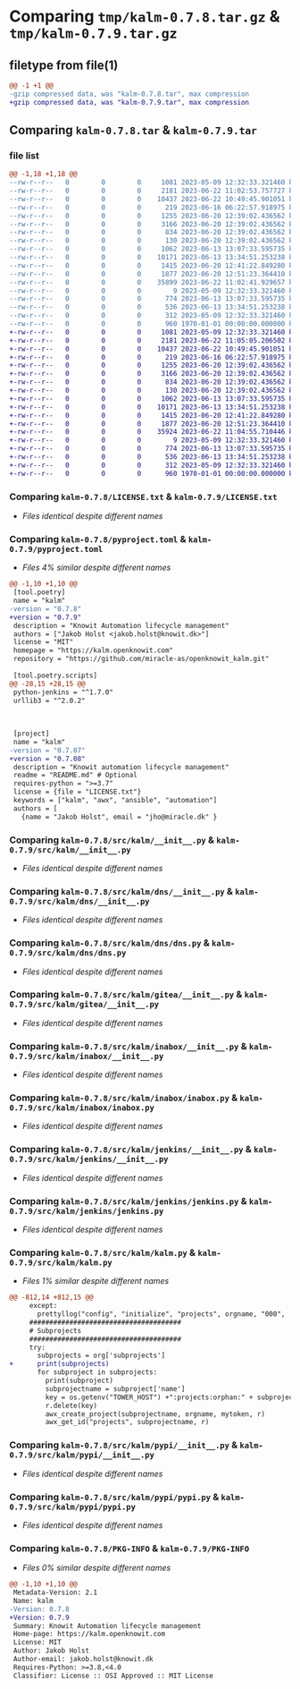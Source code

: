 # Comparing `tmp/kalm-0.7.8.tar.gz` & `tmp/kalm-0.7.9.tar.gz`

## filetype from file(1)

```diff
@@ -1 +1 @@
-gzip compressed data, was "kalm-0.7.8.tar", max compression
+gzip compressed data, was "kalm-0.7.9.tar", max compression
```

## Comparing `kalm-0.7.8.tar` & `kalm-0.7.9.tar`

### file list

```diff
@@ -1,18 +1,18 @@
--rw-r--r--   0        0        0     1081 2023-05-09 12:32:33.321460 kalm-0.7.8/LICENSE.txt
--rw-r--r--   0        0        0     2181 2023-06-22 11:02:53.757727 kalm-0.7.8/pyproject.toml
--rw-r--r--   0        0        0    10437 2023-06-22 10:49:45.901051 kalm-0.7.8/src/kalm/__init__.py
--rw-r--r--   0        0        0      219 2023-06-16 06:22:57.918975 kalm-0.7.8/src/kalm/common.py
--rw-r--r--   0        0        0     1255 2023-06-20 12:39:02.436562 kalm-0.7.8/src/kalm/dns/__init__.py
--rw-r--r--   0        0        0     3166 2023-06-20 12:39:02.436562 kalm-0.7.8/src/kalm/dns/dns.py
--rw-r--r--   0        0        0      834 2023-06-20 12:39:02.436562 kalm-0.7.8/src/kalm/gitea/__init__.py
--rw-r--r--   0        0        0      130 2023-06-20 12:39:02.436562 kalm-0.7.8/src/kalm/gitea/gitea.py
--rw-r--r--   0        0        0     1062 2023-06-13 13:07:33.595735 kalm-0.7.8/src/kalm/inabox/__init__.py
--rw-r--r--   0        0        0    10171 2023-06-13 13:34:51.253238 kalm-0.7.8/src/kalm/inabox/inabox.py
--rw-r--r--   0        0        0     1415 2023-06-20 12:41:22.849280 kalm-0.7.8/src/kalm/jenkins/__init__.py
--rw-r--r--   0        0        0     1877 2023-06-20 12:51:23.364410 kalm-0.7.8/src/kalm/jenkins/jenkins.py
--rw-r--r--   0        0        0    35899 2023-06-22 11:02:41.929657 kalm-0.7.8/src/kalm/kalm.py
--rw-r--r--   0        0        0        9 2023-05-09 12:32:33.321460 kalm-0.7.8/src/kalm/package_data.dat
--rw-r--r--   0        0        0      774 2023-06-13 13:07:33.595735 kalm-0.7.8/src/kalm/pypi/__init__.py
--rw-r--r--   0        0        0      536 2023-06-13 13:34:51.253238 kalm-0.7.8/src/kalm/pypi/pypi.py
--rw-r--r--   0        0        0      312 2023-05-09 12:32:33.321460 kalm-0.7.8/src/kalm/toolbox.py
--rw-r--r--   0        0        0      960 1970-01-01 00:00:00.000000 kalm-0.7.8/PKG-INFO
+-rw-r--r--   0        0        0     1081 2023-05-09 12:32:33.321460 kalm-0.7.9/LICENSE.txt
+-rw-r--r--   0        0        0     2181 2023-06-22 11:05:05.206502 kalm-0.7.9/pyproject.toml
+-rw-r--r--   0        0        0    10437 2023-06-22 10:49:45.901051 kalm-0.7.9/src/kalm/__init__.py
+-rw-r--r--   0        0        0      219 2023-06-16 06:22:57.918975 kalm-0.7.9/src/kalm/common.py
+-rw-r--r--   0        0        0     1255 2023-06-20 12:39:02.436562 kalm-0.7.9/src/kalm/dns/__init__.py
+-rw-r--r--   0        0        0     3166 2023-06-20 12:39:02.436562 kalm-0.7.9/src/kalm/dns/dns.py
+-rw-r--r--   0        0        0      834 2023-06-20 12:39:02.436562 kalm-0.7.9/src/kalm/gitea/__init__.py
+-rw-r--r--   0        0        0      130 2023-06-20 12:39:02.436562 kalm-0.7.9/src/kalm/gitea/gitea.py
+-rw-r--r--   0        0        0     1062 2023-06-13 13:07:33.595735 kalm-0.7.9/src/kalm/inabox/__init__.py
+-rw-r--r--   0        0        0    10171 2023-06-13 13:34:51.253238 kalm-0.7.9/src/kalm/inabox/inabox.py
+-rw-r--r--   0        0        0     1415 2023-06-20 12:41:22.849280 kalm-0.7.9/src/kalm/jenkins/__init__.py
+-rw-r--r--   0        0        0     1877 2023-06-20 12:51:23.364410 kalm-0.7.9/src/kalm/jenkins/jenkins.py
+-rw-r--r--   0        0        0    35924 2023-06-22 11:04:55.710446 kalm-0.7.9/src/kalm/kalm.py
+-rw-r--r--   0        0        0        9 2023-05-09 12:32:33.321460 kalm-0.7.9/src/kalm/package_data.dat
+-rw-r--r--   0        0        0      774 2023-06-13 13:07:33.595735 kalm-0.7.9/src/kalm/pypi/__init__.py
+-rw-r--r--   0        0        0      536 2023-06-13 13:34:51.253238 kalm-0.7.9/src/kalm/pypi/pypi.py
+-rw-r--r--   0        0        0      312 2023-05-09 12:32:33.321460 kalm-0.7.9/src/kalm/toolbox.py
+-rw-r--r--   0        0        0      960 1970-01-01 00:00:00.000000 kalm-0.7.9/PKG-INFO
```

### Comparing `kalm-0.7.8/LICENSE.txt` & `kalm-0.7.9/LICENSE.txt`

 * *Files identical despite different names*

### Comparing `kalm-0.7.8/pyproject.toml` & `kalm-0.7.9/pyproject.toml`

 * *Files 4% similar despite different names*

```diff
@@ -1,10 +1,10 @@
 [tool.poetry]
 name = "kalm"
-version = "0.7.8"
+version = "0.7.9"
 description = "Knowit Automation lifecycle management"
 authors = ["Jakob Holst <jakob.holst@knowit.dk>"]
 license = "MIT"
 homepage = "https://kalm.openknowit.com"
 repository = "https://github.com/miracle-as/openknowit_kalm.git"
 
 [tool.poetry.scripts]
@@ -28,15 +28,15 @@
 python-jenkins = "^1.7.0"
 urllib3 = "^2.0.2"
 
 
 
 [project]
 name = "kalm"  
-version = "0.7.07" 
+version = "0.7.08" 
 description = "Knowit automation lifecycle management"
 readme = "README.md" # Optional
 requires-python = ">=3.7"
 license = {file = "LICENSE.txt"}
 keywords = ["kalm", "awx", "ansible", "automation"]  
 authors = [
   {name = "Jakob Holst", email = "jho@miracle.dk" }
```

### Comparing `kalm-0.7.8/src/kalm/__init__.py` & `kalm-0.7.9/src/kalm/__init__.py`

 * *Files identical despite different names*

### Comparing `kalm-0.7.8/src/kalm/dns/__init__.py` & `kalm-0.7.9/src/kalm/dns/__init__.py`

 * *Files identical despite different names*

### Comparing `kalm-0.7.8/src/kalm/dns/dns.py` & `kalm-0.7.9/src/kalm/dns/dns.py`

 * *Files identical despite different names*

### Comparing `kalm-0.7.8/src/kalm/gitea/__init__.py` & `kalm-0.7.9/src/kalm/gitea/__init__.py`

 * *Files identical despite different names*

### Comparing `kalm-0.7.8/src/kalm/inabox/__init__.py` & `kalm-0.7.9/src/kalm/inabox/__init__.py`

 * *Files identical despite different names*

### Comparing `kalm-0.7.8/src/kalm/inabox/inabox.py` & `kalm-0.7.9/src/kalm/inabox/inabox.py`

 * *Files identical despite different names*

### Comparing `kalm-0.7.8/src/kalm/jenkins/__init__.py` & `kalm-0.7.9/src/kalm/jenkins/__init__.py`

 * *Files identical despite different names*

### Comparing `kalm-0.7.8/src/kalm/jenkins/jenkins.py` & `kalm-0.7.9/src/kalm/jenkins/jenkins.py`

 * *Files identical despite different names*

### Comparing `kalm-0.7.8/src/kalm/kalm.py` & `kalm-0.7.9/src/kalm/kalm.py`

 * *Files 1% similar despite different names*

```diff
@@ -812,14 +812,15 @@
     except:
       prettyllog("config", "initialize", "projects", orgname, "000",  "No projects found")
     ######################################
     # Subprojects
     ######################################
     try:
       subprojects = org['subprojects']
+      print(subprojects)
       for subproject in subprojects:
         print(subproject)
         subprojectname = subproject['name']
         key = os.getenv("TOWER_HOST") +":projects:orphan:" + subprojectname
         r.delete(key)
         awx_create_project(subprojectname, orgname, mytoken, r)
         awx_get_id("projects", subprojectname, r)
```

### Comparing `kalm-0.7.8/src/kalm/pypi/__init__.py` & `kalm-0.7.9/src/kalm/pypi/__init__.py`

 * *Files identical despite different names*

### Comparing `kalm-0.7.8/src/kalm/pypi/pypi.py` & `kalm-0.7.9/src/kalm/pypi/pypi.py`

 * *Files identical despite different names*

### Comparing `kalm-0.7.8/PKG-INFO` & `kalm-0.7.9/PKG-INFO`

 * *Files 0% similar despite different names*

```diff
@@ -1,10 +1,10 @@
 Metadata-Version: 2.1
 Name: kalm
-Version: 0.7.8
+Version: 0.7.9
 Summary: Knowit Automation lifecycle management
 Home-page: https://kalm.openknowit.com
 License: MIT
 Author: Jakob Holst
 Author-email: jakob.holst@knowit.dk
 Requires-Python: >=3.8,<4.0
 Classifier: License :: OSI Approved :: MIT License
```

